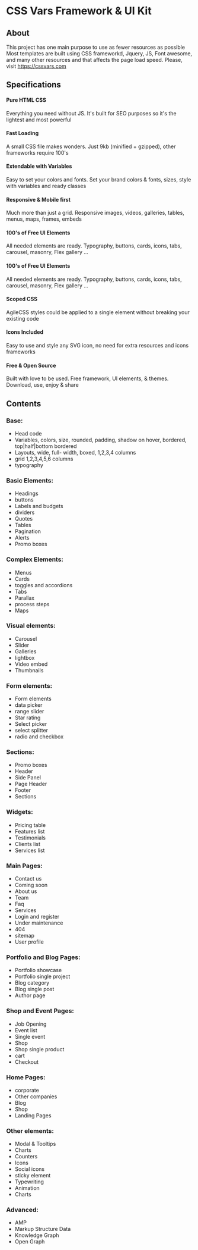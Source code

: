 # CSS Vars Framework & UI Kit

## About
This project has one main purpose to use as fewer resources as possible
Most templates are built using CSS frameworkd, Jquery, JS, Font awesome, and many other resources and that affects the page load speed.
Please, visit https://cssvars.com


## Specifications
#### Pure HTML CSS
Everything you need without JS. It's built for SEO purposes so it's the lightest and most powerful

#### Fast Loading
A small CSS file makes wonders. Just 9kb (minified + gzipped), other frameworks require 100's

#### Extendable with Variables
Easy to set your colors and fonts. Set your brand colors & fonts, sizes, style with variables and ready classes

#### Responsive & Mobile first
Much more than just a grid. Responsive images, videos, galleries, tables, menus, maps, frames, embeds

#### 100's of Free UI Elements
All needed elements are ready. Typography, buttons, cards, icons, tabs, carousel, masonry, Flex gallery ...

#### 100's of Free UI Elements
All needed elements are ready. Typography, buttons, cards, icons, tabs, carousel, masonry, Flex gallery ...

#### Scoped CSS
AgileCSS styles could be applied to a single element without breaking your existing code

#### Icons Included
Easy to use and style any SVG icon, no need for extra resources and icons frameworks

#### Free & Open Source
Built with love to be used. Free framework, UI elements, & themes. Download, use, enjoy & share


## Contents
    
### Base:
* Head code
* Variables, colors, size, rounded, padding, shadow on hover, bordered, top|half|bottom bordered
* Layouts, wide, full- width, boxed, 1,2,3,4 columns
* grid 1,2,3,4,5,6 columns
* typography

### Basic Elements:
* Headings
* buttons
* Labels and budgets
* dividers
* Quotes
* Tables
* Pagination
* Alerts
* Promo boxes

### Complex Elements:
* Menus
* Cards
* toggles and accordions
* Tabs
* Parallax
* process steps
* Maps
### Visual elements:
* Carousel
* Slider
* Galleries
* lightbox
* Video embed
* Thumbnails

### Form elements:
* Form elements
* data picker
* range slider
* Star rating
* Select picker
* select splitter
* radio and checkbox

### Sections:
* Promo boxes
* Header
* Side Panel
* Page Header
* Footer
* Sections

### Widgets:
* Pricing table
* Features list
* Testimonials
* Clients list
* Services list

### Main Pages:
* Contact us
* Coming soon
* About us
* Team
* Faq
* Services
* Login and register
* Under maintenance
* 404
* sitemap
* User profile

### Portfolio and Blog Pages:
* Portfolio showcase
* Portfolio single project
* Blog category
* Blog single post
* Author page

### Shop and Event Pages:
* Job Opening
* Event list
* Single event
* Shop
* Shop single product
* cart
* Checkout

### Home Pages:
* corporate
* Other companies
* Blog
* Shop
* Landing Pages

### Other elements:
* Modal & Tooltips
* Charts
* Counters
* Icons
* Social icons
* sticky element
* Typewriting
* Animation
* Charts

### Advanced:
* AMP
* Markup Structure Data
* Knowledge Graph
* Open Graph
